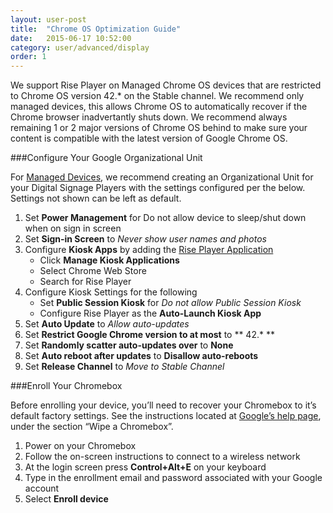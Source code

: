 ```yaml
---
layout: user-post
title:  "Chrome OS Optimization Guide"
date:   2015-06-17 10:52:00
category: user/advanced/display
order: 1
---
```

We support Rise Player on Managed Chrome OS devices that are restricted to Chrome OS version 42.* on the Stable channel. We recommend only managed devices, this allows Chrome OS to automatically recover if the Chrome browser inadvertantly shuts down. We recommend always remaining 1 or 2 major versions of Chrome OS behind to make sure your content is compatible with the latest version of Google Chrome OS.


###Configure Your Google Organizational Unit

For [Managed Devices](https://support.google.com/chrome/a/answer/1289314?hl=en), we recommend creating an Organizational Unit for your Digital Signage Players with the settings configured per the below. Settings not shown can be left as default.

1. Set **Power Management** for Do not allow device to sleep/shut down when on sign in screen
2. Set **Sign-in Screen** to *Never show user names and photos*
3. Configure **Kiosk Apps** by adding the [Rise Player Application](https://chrome.google.com/webstore/detail/rise-vision-chrome-app-pl/mfpgpdablffhbfofnhlpgmokokbahooi)
	* Click **Manage Kiosk Applications**
	* Select Chrome Web Store
	* Search for Rise Player
4. Configure Kiosk Settings for the following
	* Set **Public Session Kiosk** for *Do not allow Public Session Kiosk*
	* Configure Rise Player as the **Auto-Launch Kiosk App** 
5. Set **Auto Update** to *Allow auto-updates*
6. Set **Restrict Google Chrome version to at most** to ** 42.* **
7. Set **Randomly scatter auto-updates over** to **None**
7. Set **Auto reboot after updates** to **Disallow auto-reboots**
8. Set **Release Channel** to *Move to Stable Channel*

###Enroll Your Chromebox

Before enrolling your device, you’ll need to recover your Chromebox to it’s default factory settings. See the instructions located at [Google’s help page](
https://support.google.com/chrome/a/answer/1360642?hl=en), under the section “Wipe a Chromebox”.

1. Power on your Chromebox
2. Follow the on-screen instructions to connect to a wireless network
3. At the login screen press **Control+Alt+E** on your keyboard
4. Type in the enrollment email and password associated with your Google account
5. Select **Enroll device**
